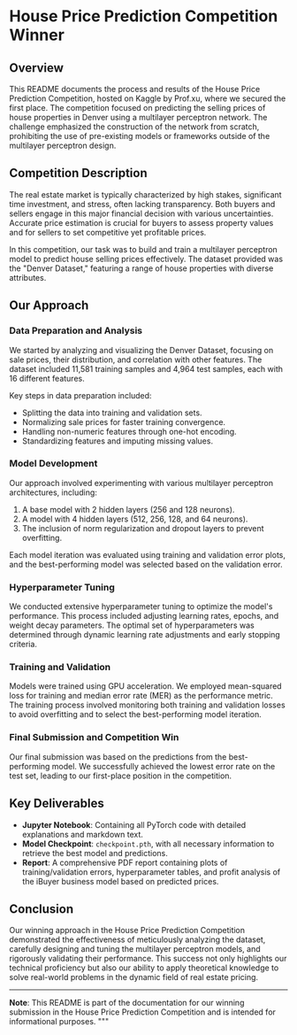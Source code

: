 # House Price Prediction Competition Winner

## Overview

This README documents the process and results of the House Price Prediction Competition, hosted on Kaggle by Prof.xu, where we secured the first place. The competition focused on predicting the selling prices of house properties in Denver using a multilayer perceptron network. The challenge emphasized the construction of the network from scratch, prohibiting the use of pre-existing models or frameworks outside of the multilayer perceptron design.

## Competition Description

The real estate market is typically characterized by high stakes, significant time investment, and stress, often lacking transparency. Both buyers and sellers engage in this major financial decision with various uncertainties. Accurate price estimation is crucial for buyers to assess property values and for sellers to set competitive yet profitable prices.

In this competition, our task was to build and train a multilayer perceptron model to predict house selling prices effectively. The dataset provided was the "Denver Dataset," featuring a range of house properties with diverse attributes.

## Our Approach

### Data Preparation and Analysis

We started by analyzing and visualizing the Denver Dataset, focusing on sale prices, their distribution, and correlation with other features. The dataset included 11,581 training samples and 4,964 test samples, each with 16 different features.

Key steps in data preparation included:

- Splitting the data into training and validation sets.
- Normalizing sale prices for faster training convergence.
- Handling non-numeric features through one-hot encoding.
- Standardizing features and imputing missing values.

### Model Development

Our approach involved experimenting with various multilayer perceptron architectures, including:

1. A base model with 2 hidden layers (256 and 128 neurons).
2. A model with 4 hidden layers (512, 256, 128, and 64 neurons).
3. The inclusion of norm regularization and dropout layers to prevent overfitting.

Each model iteration was evaluated using training and validation error plots, and the best-performing model was selected based on the validation error.

### Hyperparameter Tuning

We conducted extensive hyperparameter tuning to optimize the model's performance. This process included adjusting learning rates, epochs, and weight decay parameters. The optimal set of hyperparameters was determined through dynamic learning rate adjustments and early stopping criteria.

### Training and Validation

Models were trained using GPU acceleration. We employed mean-squared loss for training and median error rate (MER) as the performance metric. The training process involved monitoring both training and validation losses to avoid overfitting and to select the best-performing model iteration.

### Final Submission and Competition Win

Our final submission was based on the predictions from the best-performing model. We successfully achieved the lowest error rate on the test set, leading to our first-place position in the competition.

## Key Deliverables

- **Jupyter Notebook**: Containing all PyTorch code with detailed explanations and markdown text.
- **Model Checkpoint**: `checkpoint.pth`, with all necessary information to retrieve the best model and predictions.
- **Report**: A comprehensive PDF report containing plots of training/validation errors, hyperparameter tables, and profit analysis of the iBuyer business model based on predicted prices.

## Conclusion

Our winning approach in the House Price Prediction Competition demonstrated the effectiveness of meticulously analyzing the dataset, carefully designing and tuning the multilayer perceptron models, and rigorously validating their performance. This success not only highlights our technical proficiency but also our ability to apply theoretical knowledge to solve real-world problems in the dynamic field of real estate pricing.

---

**Note**: This README is part of the documentation for our winning submission in the House Price Prediction Competition and is intended for informational purposes.
"""


